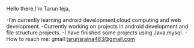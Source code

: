Hello there,I'm Tarun teja,

-I’m currently learning android development,cloud computing and web development.
-Currently working on projects in android development and file structure projects.
-I have finished some projects using Java,mysql.
-How to reach me: gmail:tarunsraina483@gmail.com
